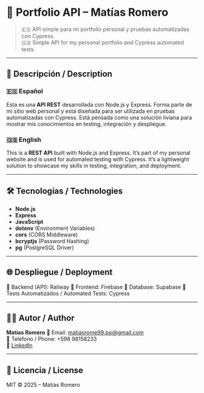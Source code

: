 # 🚀 Portfolio API – Matías Romero

> 🇪🇸 API simple para mi portfolio personal y pruebas automatizadas con Cypress.  
> 🇬🇧 Simple API for my personal portfolio and Cypress automated tests.

------------------------------------------------------------------

## 📌 Descripción / Description

### 🇪🇸 Español
Esta es una **API REST** desarrollada con Node.js y Express. Forma parte de mi sitio web personal y está diseñada para ser utilizada en pruebas automatizadas con Cypress. Está pensada como una solución liviana para mostrar mis conocimientos en testing, integración y despliegue.

### 🇬🇧 English
This is a **REST API** built with Node.js and Express. It’s part of my personal website and is used for automated testing with Cypress. It’s a lightweight solution to showcase my skills in testing, integration, and deployment.

------------------------------------------------------------------

## 🛠 Tecnologías / Technologies

- **Node.js**  
- **Express**  
- **JavaScript**  
- **dotenv** (Environment Variables)  
- **cors** (CORS Middleware)  
- **bcryptjs** (Password Hashing)  
- **pg** (PostgreSQL Driver)

------------------------------------------------------------------

## 🌐 Despliegue / Deployment
🚀 Backend (API): Railway
🎨 Frontend: Firebase
🌱 Database: Supabase
🧪 Tests Automatizados / Automated Tests: Cypress

------------------------------------------------------------------

## 👨‍💻 Autor / Author 
**Matías Romero** 
📧 Email: [matiasrome99.psi@gmail.com](mailto:matiasrome99.psi@gmail.com)  
📱 Teléfono / Phone: +598 98158233  
🔗 [LinkedIn](https://www.linkedin.com/in/matias-romero-qa-testing/)

------------------------------------------------------------------

## 📃 Licencia / License

MIT © 2025 – Matías Romero